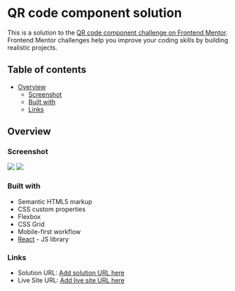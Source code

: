 # QR code component solution

This is a solution to the [QR code component challenge on Frontend Mentor](https://www.frontendmentor.io/challenges/qr-code-component-iux_sIO_H). Frontend Mentor challenges help you improve your coding skills by building realistic projects. 

## Table of contents

- [Overview](#overview)
  - [Screenshot](#screenshot)
  - [Built with](#built-with)
  - [Links](#links)
  
## Overview

### Screenshot

![](../QR-CODE-COMPONENT/assets/design/mobile-design.jpg)
![](../QR-CODE-COMPONENT/assets/design/desktop-design.jpg)
 

### Built with

- Semantic HTML5 markup
- CSS custom properties
- Flexbox
- CSS Grid
- Mobile-first workflow
- [React](https://reactjs.org/) - JS library

### Links

- Solution URL: [Add solution URL here](https://your-solution-url.com)
- Live Site URL: [Add live site URL here](https://your-live-site-url.com)
